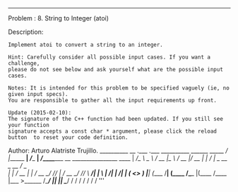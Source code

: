 
-------------------------------------------------------------------------------
Problem    : 8. String to Integer (atoi)

Description:

    Implement atoi to convert a string to an integer.

    Hint: Carefully consider all possible input cases. If you want a challenge,
    please do not see below and ask yourself what are the possible input cases.

    Notes: It is intended for this problem to be specified vaguely (ie, no given input specs).
    You are responsible to gather all the input requirements up front.

    Update (2015-02-10):
    The signature of the C++ function had been updated. If you still see your function
    signature accepts a const char * argument, please click the reload button  to reset your code definition.

Author: Arturo Alatriste Trujillo.
__________         __              .___           .___    __________
\______   \_____ _/  |______     __| _/____     __| _/____\______   \__ ________________  ____
 |     ___/\__  \\   __\__  \   / __ |\__  \   / __ |/ __ \|    |  _/  |  \_  __ \_  __ \/  _ \
 |    |     / __ \|  |  / __ \_/ /_/ | / __ \_/ /_/ \  ___/|    |   \  |  /|  | \/|  | \(  <_> )
 |____|    (____  /__| (____  /\____ |(____  /\____ |\___  >______  /____/ |__|   |__|   \____/
                \/          \/      \/     \/      \/    \/       \/
'''
